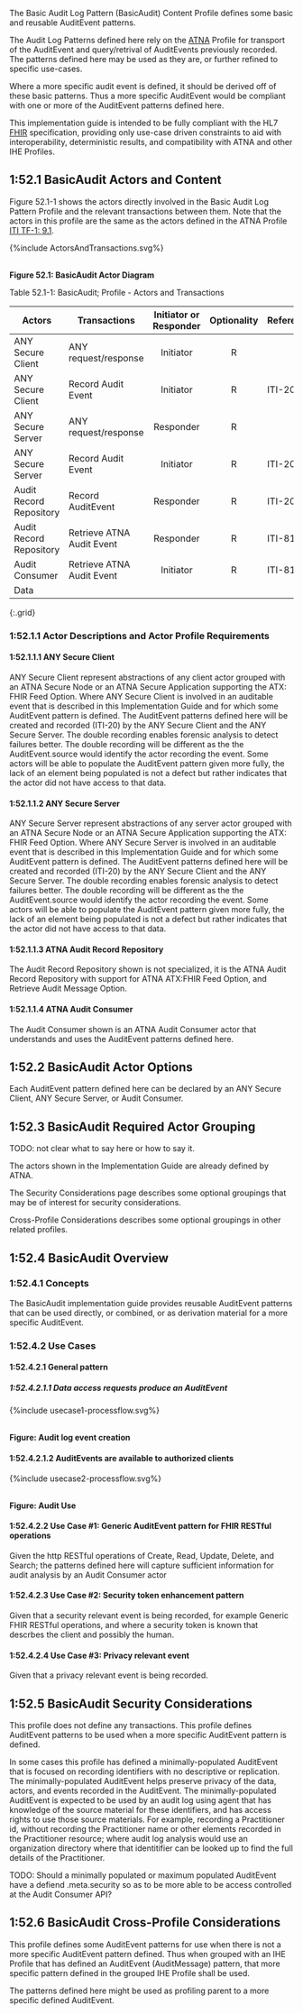 
The Basic Audit Log Pattern (BasicAudit) Content Profile defines some basic and reusable AuditEvent patterns. 

The Audit Log Patterns defined here rely on the [ATNA](https://profiles.ihe.net/ITI/TF/Volume1/ch-9.html) Profile for transport of the AuditEvent and query/retrival of AuditEvents previously recorded. 
The patterns defined here may be used as they are, or further refined to specific use-cases. 

Where a more specific audit event is defined, it should be derived off of these basic patterns. Thus a more specific AuditEvent would be compliant with one or more of the AuditEvent patterns defined here.

This implementation guide is intended to be fully compliant with the HL7 [FHIR](http://hl7.org/fhir/) specification, providing only use-case driven constraints to aid with interoperability, deterministic results, and compatibility with ATNA and other IHE Profiles.

## 1:52.1 BasicAudit Actors and Content

Figure 52.1-1 shows the actors directly involved in the Basic Audit Log Pattern Profile and the relevant transactions between them. Note that the actors in this profile are the same as the actors defined in the ATNA Profile [ITI TF-1: 9.1](https://profiles.ihe.net/ITI/TF/Volume1/ch-9.html).
<div>
{%include ActorsAndTransactions.svg%}
</div>
<br clear="all">

**Figure 52.1: BasicAudit Actor Diagram**

Table 52.1-1: BasicAudit; Profile - Actors and Transactions

| Actors                  | Transactions              | Initiator or Responder | Optionality| Reference|
|-------------------------|---------------------------|:----------------------:|:----------:|----------|
| ANY Secure Client       | ANY request/response      | Initiator | R | <any>  |
| ANY Secure Client       | Record Audit Event        | Initiator | R | ITI-20 |
| ANY Secure Server       | ANY request/response      | Responder | R | <any>  |
| ANY Secure Server       | Record Audit Event        | Initiator | R | ITI-20 |
| Audit Record Repository | Record AuditEvent         | Responder | R | ITI-20 |
| Audit Record Repository | Retrieve ATNA Audit Event | Responder | R | ITI-81 |
| Audit Consumer          | Retrieve ATNA Audit Event | Initiator | R | ITI-81 |
| Data 
{:.grid}



### 1:52.1.1 Actor Descriptions and Actor Profile Requirements

#### 1:52.1.1.1 ANY Secure Client

ANY Secure Client represent abstractions of any client actor grouped with an ATNA Secure Node or an ATNA Secure Application supporting the ATX: FHIR Feed Option. Where ANY Secure Client is involved in an auditable event that is described in this Implementation Guide and for which some AuditEvent pattern is defined. The AuditEvent patterns defined here will be created and recorded (ITI-20) by the ANY Secure Client and the ANY Secure Server. The double recording enables forensic analysis to detect failures better. The double recording will be different as the the AuditEvent.source would identify the actor recording the event. Some actors will be able to populate the AuditEvent pattern given more fully, the lack of an element being populated is not a defect but rather indicates that the actor did not have access to that data. 

#### 1:52.1.1.2 ANY Secure Server

ANY Secure Server represent abstractions of any server actor grouped with an ATNA Secure Node or an ATNA Secure Application supporting the ATX: FHIR Feed Option. Where ANY Secure Server is involved in an auditable event that is described in this Implementation Guide and for which some AuditEvent pattern is defined. The AuditEvent patterns defined here will be created and recorded (ITI-20) by the ANY Secure Client and the ANY Secure Server. The double recording enables forensic analysis to detect failures better. The double recording will be different as the the AuditEvent.source would identify the actor recording the event. Some actors will be able to populate the AuditEvent pattern given more fully, the lack of an element being populated is not a defect but rather indicates that the actor did not have access to that data. 

#### 1:52.1.1.3 ATNA Audit Record Repository

The Audit Record Repository shown is not specialized, it is the ATNA Audit Record Repository with support for ATNA ATX:FHIR Feed Option, and Retrieve Audit Message Option.

#### 1:52.1.1.4 ATNA Audit Consumer

The Audit Consumer shown is an ATNA Audit Consumer actor that understands and uses the AuditEvent patterns defined here.

## 1:52.2 BasicAudit Actor Options

Each AuditEvent pattern defined here can be declared by an ANY Secure Client, ANY Secure Server, or Audit Consumer.


## 1:52.3 BasicAudit Required Actor Grouping

TODO: not clear what to say here or how to say it.

The actors shown in the Implementation Guide are already defined by ATNA. 

The Security Considerations page describes some optional groupings that may be of interest for security considerations.

Cross-Profile Considerations describes some optional groupings in other related profiles.

## 1:52.4 BasicAudit Overview

### 1:52.4.1 Concepts
The BasicAudit implementation guide provides reusable AuditEvent patterns that can be used directly, or combined, or as derivation material for a more specific AuditEvent. 

### 1:52.4.2 Use Cases

#### 1:52.4.2.1 General pattern

##### 1:52.4.2.1.1 Data access requests produce an AuditEvent

<div>
{%include usecase1-processflow.svg%}
</div>
<br clear="all">

**Figure: Audit log event creation**

#### 1:52.4.2.1.2 AuditEvents are available to authorized clients

<div>
{%include usecase2-processflow.svg%}
</div>
<br clear="all">

**Figure: Audit Use**


#### 1:52.4.2.2 Use Case #1: Generic AuditEvent pattern for FHIR RESTful operations

Given the http RESTful operations of Create, Read, Update, Delete, and Search; the patterns defined here will capture sufficient information for audit analysis by an Audit Consumer actor

#### 1:52.4.2.3 Use Case #2: Security token enhancement pattern 

Given that a security relevant event is being recorded, for example Generic FHIR RESTful operations, and where a security token is known that descrbes the client and possibly the human. 

#### 1:52.4.2.4 Use Case #3: Privacy relevant event

Given that a privacy relevant event is being recorded.

## 1:52.5 BasicAudit Security Considerations

This profile does not define any transactions. This profile defines AuditEvent patterns to be used when a more specific AuditEvent pattern is defined. 

In some cases this profile has defined a minimally-populated AuditEvent that is focused on recording identifiers with no descriptive or replication. The minimally-populated AuditEvent helps preserve privacy of the data, actors, and events recorded in the AuditEvent. The minimally-populated AuditEvent is expected to be used by an audit log using agent that has knowledge of the source material for these identifiers, and has access rights to use those source materials. For example, recording a Practitioner id, without recording the Practitioner name or other elements recorded in the Practitioner resource; where audit log analysis would use an organization directory where that identitifier can be looked up to find the full details of the Practitioner.

TODO: Should a minimally populated or maximum populated AuditEvent have a defiend .meta.security so as to be more able to be access controlled at the Audit Consumer API?

## 1:52.6 BasicAudit Cross-Profile Considerations

This profile defines some AuditEvent patterns for use when there is not a more specific AuditEvent pattern defined. Thus when grouped with an IHE Profile that has defined an AuditEvent (AuditMessage) pattern, that more specific pattern defined in the grouped IHE Profile shall be used.

The patterns defined here might be used as profiling parent to a more specific defined AuditEvent.


